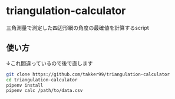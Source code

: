 # triangulation-calculator

三角測量で測定した四辺形網の角度の最確値を計算するscript

## 使い方

↓これ間違っているので後で直します
```bash
git clone https://github.com/takker99/triangulation-calculator
cd triangulation-calculator
pipenv install
pipenv calc /path/to/data.csv
```
